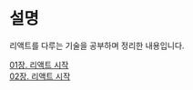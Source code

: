 # 설명<br>

리액트를 다루는 기술을 공부하며 정리한 내용입니다.<br>

[01장. 리액트 시작](https://ssena.notion.site/01-5d367ace467d467b89513bae42c22341)<br>
[02장. 리액트 시작](https://ssena.notion.site/02-JSX-f7396d554cdf4a83aec2d8a4b1b5b3fc)
